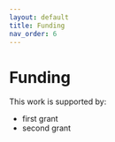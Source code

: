 ```yaml
---
layout: default
title: Funding
nav_order: 6
---
```


# Funding

This work is supported by:
- first grant
- second grant